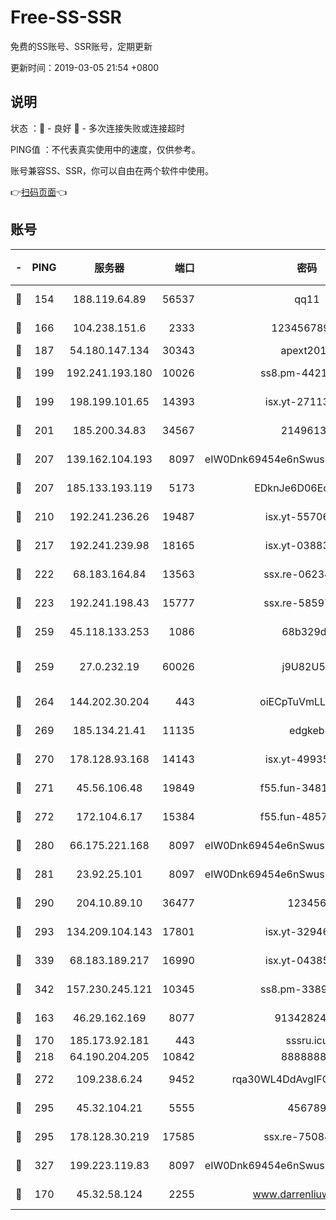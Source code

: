 # Free-SS-SSR

免费的SS账号、SSR账号，定期更新

更新时间：2019-03-05 21:54 +0800

## 说明

状态     ：🙂 - 良好 🙁 - 多次连接失败或连接超时

PING值   ：不代表真实使用中的速度，仅供参考。

账号兼容SS、SSR，你可以自由在两个软件中使用。

👉[扫码页面](https://liesauer.github.io/free-ss-ssr.github.io/)👈

## 账号

|-|PING|服务器|端口|密码|加密方式|区域|
|:----:|:----:|:-----:|-----:|:----:|:----:|:----:|
|🙂|154|188.119.64.89|56537|qq11|aes-256-cfb|RU|
|🙂|166|104.238.151.6|2333|12345678900|aes-256-cfb|JP|
|🙂|187|54.180.147.134|30343|apext2019|chacha20|KR|
|🙂|199|192.241.193.180|10026|ss8.pm-44218245|aes-256-cfb|US|
|🙂|199|198.199.101.65|14393|isx.yt-27113496|aes-256-cfb|US|
|🙂|201|185.200.34.83|34567|21496138|aes-256-cfb|US|
|🙂|207|139.162.104.193|8097|eIW0Dnk69454e6nSwuspv9DmS201tQ0D|aes-256-cfb|JP|
|🙂|207|185.133.193.119|5173|EDknJe6D06EoWDaw|aes-256-cfb|US|
|🙂|210|192.241.236.26|19487|isx.yt-55706100|aes-256-cfb|US|
|🙂|217|192.241.239.98|18165|isx.yt-03883101|aes-256-cfb|US|
|🙂|222|68.183.164.84|13563|ssx.re-06234172|aes-256-cfb|US|
|🙂|223|192.241.198.43|15777|ssx.re-58597661|aes-256-cfb|US|
|🙂|259|45.118.133.253|1086|68b329da|aes-256-cfb|SG|
|🙂|259|27.0.232.19|60026|j9U82U53|xchacha20-ietf-poly1305|HK|
|🙂|264|144.202.30.204|443|oiECpTuVmLLxk4Ts|aes-256-cfb|US|
|🙂|269|185.134.21.41|11135|edgkeb|aes-256-cfb|GB|
|🙂|270|178.128.93.168|14143|isx.yt-49935432|aes-256-cfb|SG|
|🙂|271|45.56.106.48|19849|f55.fun-34811543|aes-256-cfb|US|
|🙂|272|172.104.6.17|15384|f55.fun-48571850|aes-256-cfb|US|
|🙂|280|66.175.221.168|8097|eIW0Dnk69454e6nSwuspv9DmS201tQ0D|aes-256-cfb|US|
|🙂|281|23.92.25.101|8097|eIW0Dnk69454e6nSwuspv9DmS201tQ0D|aes-256-cfb|US|
|🙂|290|204.10.89.10|36477|123456|aes-256-cfb|US|
|🙂|293|134.209.104.143|17801|isx.yt-32946841|aes-256-cfb|SG|
|🙂|339|68.183.189.217|16990|isx.yt-04385835|aes-256-cfb|SG|
|🙂|342|157.230.245.121|10345|ss8.pm-33892732|aes-256-cfb|SG|
|🙂|163|46.29.162.169|8077|9134282479|aes-256-cfb|RU|
|🙂|170|185.173.92.181|443|sssru.icu|rc4-md5|RU|
|🙂|218|64.190.204.205|10842|88888888|rc4-md5|US|
|🙂|272|109.238.6.24|9452|rqa30WL4DdAvgIFG6Fs3znzTa|aes-256-cfb|FR|
|🙂|295|45.32.104.21|5555|456789|aes-256-cfb|SG|
|🙂|295|178.128.30.219|17585|ssx.re-75084911|aes-256-cfb|SG|
|🙂|327|199.223.119.83|8097|eIW0Dnk69454e6nSwuspv9DmS201tQ0D|aes-256-cfb|US|
|🙁|170|45.32.58.124|2255|www.darrenliuwei.com|aes-256-cfb|JP|

